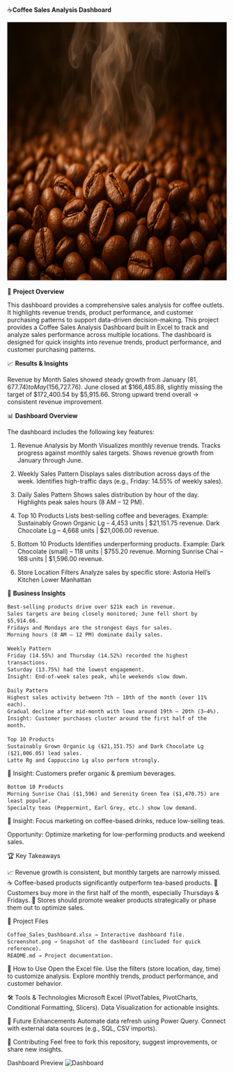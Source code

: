 ☕**Coffee Sales Analysis Dashboard**


<img width="1090" height="592" alt="Dashboard" src="https://github.com/adityatarwatkar26/Coffee-Sales-Analysis/blob/main/Coffee_Beans_image.png" />

🚀 **Project Overview**

   This dashboard provides a comprehensive sales analysis for coffee outlets.
   It highlights revenue trends, product performance, and customer purchasing patterns to support data-driven decision-making.
   This project provides a Coffee Sales Analysis Dashboard built in Excel to track and analyze sales performance across multiple locations. 
   The dashboard is designed for quick insights into revenue trends, product performance, and customer purchasing patterns.

   📈 **Results & Insights**
   
   Revenue by Month
      Sales showed steady growth from January ($81,677.74) to May ($156,727.76).
      June closed at $166,485.88, slightly missing the target of $172,400.54 by $5,915.66.
      Strong upward trend overall → consistent revenue improvement.

📊 **Dashboard Overview**

The dashboard includes the following key features:

1. Revenue Analysis by Month
   Visualizes monthly revenue trends.
   Tracks progress against monthly sales targets.
   Shows revenue growth from January through June.

2. Weekly Sales Pattern
   Displays sales distribution across days of the week.
   Identifies high-traffic days (e.g., Friday: 14.55% of weekly sales).

3. Daily Sales Pattern
   Shows sales distribution by hour of the day.
   Highlights peak sales hours (8 AM – 12 PM).

4. Top 10 Products
   Lists best-selling coffee and beverages.
   Example:
   Sustainably Grown Organic Lg – 4,453 units | $21,151.75 revenue.
   Dark Chocolate Lg – 4,668 units | $21,006.00 revenue.

5. Bottom 10 Products
   Identifies underperforming products.
   Example:
   Dark Chocolate (small) – 118 units | $755.20 revenue.
   Morning Sunrise Chai – 168 units | $1,596.00 revenue.

6. Store Location Filters
   Analyze sales by specific store:
   Astoria
   Hell’s Kitchen
   Lower Manhattan

🎯 **Business Insights**

    Best-selling products drive over $21k each in revenue.
    Sales targets are being closely monitored; June fell short by $5,914.66.
    Fridays and Mondays are the strongest days for sales.
    Morning hours (8 AM – 12 PM) dominate daily sales.

    Weekly Pattern
    Friday (14.55%) and Thursday (14.52%) recorded the highest transactions.
    Saturday (13.75%) had the lowest engagement.
    Insight: End-of-week sales peak, while weekends slow down.

    Daily Pattern
    Highest sales activity between 7th – 10th of the month (over 11% each).
    Gradual decline after mid-month with lows around 19th – 20th (3–4%).
    Insight: Customer purchases cluster around the first half of the month.

    Top 10 Products
    Sustainably Grown Organic Lg ($21,151.75) and Dark Chocolate Lg ($21,006.05) lead sales.
    Latte Rg and Cappuccino Lg also perform strongly.
   📌 Insight: Customers prefer organic & premium beverages.

    Bottom 10 Products
    Morning Sunrise Chai ($1,596) and Serenity Green Tea ($1,470.75) are least popular.
    Specialty teas (Peppermint, Earl Grey, etc.) show low demand.
   📌 Insight: Focus marketing on coffee-based drinks, reduce low-selling teas.

Opportunity: Optimize marketing for low-performing products and weekend sales.

  🏆 Key Takeaways
  
  📈 Revenue growth is consistent, but monthly targets are narrowly missed.
  ☕ Coffee-based products significantly outperform tea-based products.
  📅 Customers buy more in the first half of the month, especially Thursdays & Fridays.
  📌 Stores should promote weaker products strategically or phase them out to optimize sales.

📂 Project Files

    Coffee_Sales_Dashboard.xlsx → Interactive dashboard file.
    Screenshot.png → Snapshot of the dashboard (included for quick reference).
    README.md → Project documentation.

🚀 How to Use
    Open the Excel file.
    Use the filters (store location, day, time) to customize analysis.
    Explore monthly trends, product performance, and customer behavior.

🛠️ Tools & Technologies
    Microsoft Excel (PivotTables, PivotCharts, Conditional Formatting, Slicers).
    Data Visualization for actionable insights.

📌 Future Enhancements
    Automate data refresh using Power Query.
    Connect with external data sources (e.g., SQL, CSV imports).


🤝 Contributing
    Feel free to fork this repository, suggest improvements, or share new insights.

Dashboard Preview
<img width="1090" height="592" alt="Dashboard" src="https://github.com/user-attachments/assets/e28949f7-4133-406e-b44a-6fdeb7aa5917" />


